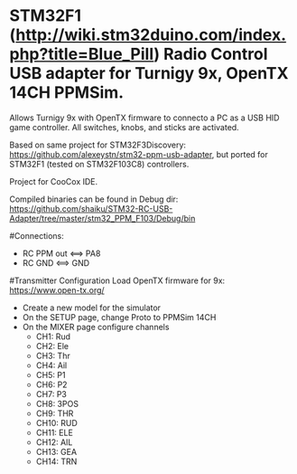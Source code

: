 # STM32F1 (http://wiki.stm32duino.com/index.php?title=Blue_Pill) Radio Control USB adapter for Turnigy 9x, OpenTX 14CH PPMSim.

Allows Turnigy 9x with OpenTX firmware to connecto a PC as a USB HID game controller.
All switches, knobs, and sticks are activated.

Based on same project for STM32F3Discovery: https://github.com/alexeystn/stm32-ppm-usb-adapter, but ported for STM32F1 (tested on STM32F103C8) controllers.

Project for CooCox IDE.

Compiled binaries can be found in Debug dir: https://github.com/shaiku/STM32-RC-USB-Adapter/tree/master/stm32_PPM_F103/Debug/bin

#Connections:
- RC PPM out <==> PA8
- RC GND <==> GND

#Transmitter Configuration
Load OpenTX firmware for 9x: https://www.open-tx.org/

* Create a new model for the simulator
* On the SETUP page, change Proto to PPMSim 14CH
* On the MIXER page configure channels
    * CH1:  Rud
    * CH2:  Ele
    * CH3:  Thr
    * CH4:  Ail
    * CH5:  P1
    * CH6:  P2
    * CH7:  P3
    * CH8:  3POS
    * CH9:  THR
    * CH10: RUD
    * CH11: ELE
    * CH12: AIL
    * CH13: GEA
    * CH14: TRN